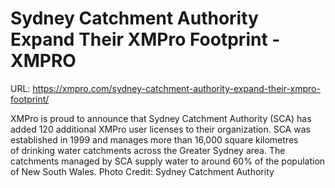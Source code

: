 # Sydney Catchment Authority Expand Their XMPro Footprint - XMPRO

URL: https://xmpro.com/sydney-catchment-authority-expand-their-xmpro-footprint/

XMPro is proud to announce that Sydney Catchment Authority (SCA) has added 120 additional XMPro user licenses to their organization. SCA was established in 1999 and manages more than 16,000 square kilometres of drinking water catchments across the Greater Sydney area. The catchments managed by SCA supply water to around 60% of the population of New South Wales.
Photo Credit: Sydney Catchment Authority
